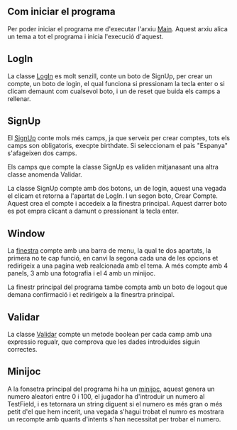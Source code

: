 ## Com iniciar el programa
Per poder iniciar el programa me d'executar l'arxiu [Main](./src/Main.java).  Aquest arxiu alica un tema a tot el programa i inicia l'execució d'aquest.

## LogIn
La classe [LogIn](./src/LogIn.java) es molt senzill, conte un boto de SignUp, per crear un compte, un boto de login, el qual funciona si pressionam la tecla enter o si clicam demaunt com cualsevol boto, i un de reset que buida els camps a rellenar.

## SignUp
El [SignUp](./src/SignUp.java) conte mols més camps, ja que serveix per crear comptes, tots els camps son obligatoris, execpte birthdate. Si seleccionam el pais "Espanya" s'afageixen dos camps.

Els camps que compte la classe SignUp es validen mitjanasant una altra classe anomenda Validar.

La classe SignUp compte amb dos botons, un de login, aquest una vegada el clicam et retorna a l'apartat de LogIn. I un segon boto, Crear Compte. Aquest crea el compte i accedeix a la finestra principal. Aquest darrer boto es pot empra clicant a damunt o pressionant la tecla enter.

## Window
La [finestra](./src/Window.java) compte amb una barra de menu, la qual te dos apartats, la primera no te cap funció, en canvi la segona cada una de les opcions et redirigeix a una pagina web realcionada amb el tema. A més compte amb 4 panels, 3 amb una fotografia i el 4 amb un minijoc.

La finestr principal del programa tambe compta amb un boto de logout que demana confirmació i et redirigeix a la finesrtra principal.

## Validar
La classe [Validar](./src/Validar.java) compte un metode boolean per cada camp amb una expressio regualr, que comprova que les dades introduides siguin correctes.

## Minijoc
A la fonsetra principal del programa hi ha un [minijoc](./src/GuessGamePanel.java), aquest genera un numero aleatori entre 0 i 100, el jugador ha d'introduir un numero al TestField, i es tetornara un string diguent si el numero es més gran o més petit d'el que hem incerit, una vegada s'hagui trobat el numro es mostrara un recompte amb quants d'intents s'han necessitat per trobar el numero.
